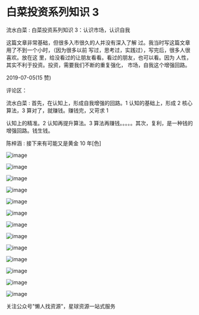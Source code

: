 # 白菜投资系列知识 3

流水白菜 : 白菜投资系列知识 3：认识市场，认识自我

这篇文章非常基础，但很多入市很久的人并没有深入了解 过。我当时写这篇文章用了不到一个小时，（因为很多以前 写过，思考过，实践过），写完后，很多人很喜欢。放在这 里，给没看过的让朋友看看。看过的朋友，也可以看。因为 人性，其实不利于投资。投资，需要我们不断的重复强化， 市场，自我这个增强回路。

2019-07-05(15 赞)

评论区：

流水白菜 : 首先，在认知上，形成自我增强的回路。1 认知的基础上，形成 2 核心算法，3 算对了，就赚钱。赚钱完，又苛求 1

认知上的精准。2 认知再提升算法。3 算法再赚钱。。。。。其次，复利，是一种钱的增强回路。钱生钱。

陈梓涵 : 接下来有可能又是黄金 10 年[色]

![image](img/Image_325.png)

![image](img/Image_326.png)

![image](img/Image_327.png)

![image](img/Image_328.png)

![image](img/Image_329.png)

![image](img/Image_330.png)

![image](img/Image_331.png)

![image](img/Image_332.png)

![image](img/Image_333.png)

![image](img/Image_334.png)

![image](img/Image_335.png)

![image](img/Image_336.png)

![image](img/Image_337.png)

关注公众号"懒人找资源"，星球资源一站式服务